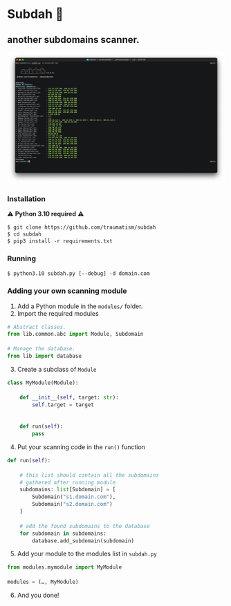 # Subdah 🔎
## another subdomains scanner.

![](preview.png)

### Installation

⚠️ **Python 3.10 required** ⚠️

```
$ git clone https://github.com/traumatism/subdah
$ cd subdah
$ pip3 install -r requirements.txt
```

### Running

```
$ python3.10 subdah.py [--debug] -d domain.com
```

### Adding your own scanning module

1. Add a Python module in the `modules/` folder.
2. Import the required modules
```python
# Abstract classes.
from lib.common.abc import Module, Subdomain

# Manage the database.
from lib import database
```
3. Create a subclass of `Module`
```python
class MyModule(Module):

    def __init__(self, target: str):
        self.target = target


    def run(self):
        pass
```
4. Put your scanning code in the `run()` function
```python
def run(self):

    # this list should contain all the subdomains
    # gathered after running module
    subdomains: list[Subdomain] = [
        Subdomain("s1.domain.com"), 
        Subdomain("s2.domain.com")
    ]

    # add the found subdomains to the database
    for subdomain in subdomains:
        database.add_subdomain(subdomain)
```
5. Add your module to the modules list in `subdah.py`
```python
from modules.mymodule import MyModule

modules = (…, MyModule)

```
6. And you done!